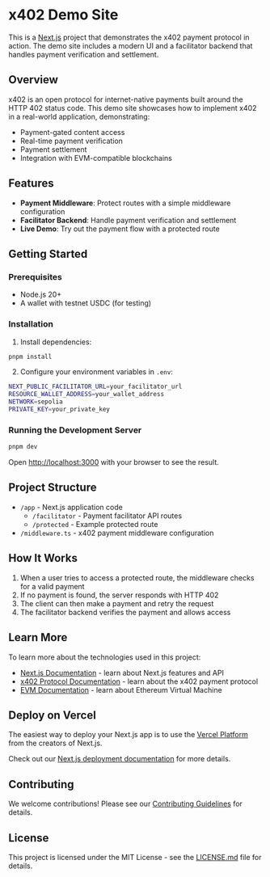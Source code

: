# x402 Demo Site

This is a [Next.js](https://nextjs.org) project that demonstrates the x402 payment protocol in action. The demo site includes a modern UI and a facilitator backend that handles payment verification and settlement.

## Overview

x402 is an open protocol for internet-native payments built around the HTTP 402 status code. This demo site showcases how to implement x402 in a real-world application, demonstrating:

- Payment-gated content access
- Real-time payment verification
- Payment settlement
- Integration with EVM-compatible blockchains

## Features

- **Payment Middleware**: Protect routes with a simple middleware configuration
- **Facilitator Backend**: Handle payment verification and settlement
- **Live Demo**: Try out the payment flow with a protected route

## Getting Started

### Prerequisites

- Node.js 20+
- A wallet with testnet USDC (for testing)

### Installation

1. Install dependencies:

  ```bash
  pnpm install
  ```

2. Configure your environment variables in `.env`:

  ```bash
  NEXT_PUBLIC_FACILITATOR_URL=your_facilitator_url
  RESOURCE_WALLET_ADDRESS=your_wallet_address
  NETWORK=sepolia
  PRIVATE_KEY=your_private_key
  ```

### Running the Development Server

```bash
pnpm dev
```

Open [http://localhost:3000](http://localhost:3000) with your browser to see the result.

## Project Structure

- `/app` - Next.js application code
  - `/facilitator` - Payment facilitator API routes
  - `/protected` - Example protected route
- `/middleware.ts` - x402 payment middleware configuration

## How It Works

1. When a user tries to access a protected route, the middleware checks for a valid payment
2. If no payment is found, the server responds with HTTP 402
3. The client can then make a payment and retry the request
4. The facilitator backend verifies the payment and allows access

## Learn More

To learn more about the technologies used in this project:

- [Next.js Documentation](https://nextjs.org/docs) - learn about Next.js features and API
- [x402 Protocol Documentation](https://github.com/coinbase/x402) - learn about the x402 payment protocol
- [EVM Documentation](https://ethereum.org/en/developers/docs/) - learn about Ethereum Virtual Machine

## Deploy on Vercel

The easiest way to deploy your Next.js app is to use the [Vercel Platform](https://vercel.com/new?utm_medium=default-template&filter=next.js&utm_source=create-next-app&utm_campaign=create-next-app-readme) from the creators of Next.js.

Check out our [Next.js deployment documentation](https://nextjs.org/docs/app/building-your-application/deploying) for more details.

## Contributing

We welcome contributions! Please see our [Contributing Guidelines](https://github.com/coinbase/x402/blob/main/CONTRIBUTING.md) for details.

## License

This project is licensed under the MIT License - see the [LICENSE.md](https://github.com/coinbase/x402/blob/main/LICENSE.md) file for details.
